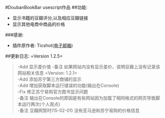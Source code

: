 #DoubanBookBar  usescript作品
##功能:

- 显示书籍的豆瓣评分,以及相应豆瓣链接
- 显示其他电商中商品的价格

###感谢:
- 插件原作者: Ticshot([电子邮箱](mailto:Ticshot@gmail.com))

##更新日志:
=Version 1.2.5=
>-Add 显示差价值
>-备注 如果网站内没有显示差价，说明豆瓣上没有记录该网站相关信息
=Version: 1.2.1=  
>-Add 添加苏宁第三方商铺的显示  
>-Add 增加获取脚本运行错误的功能(输出在Console)  
>-Fix 修正苏宁易购官方图书显示问题  
>-备注 输出在Console的原因是有些网站因为加载了相同格式的网页导致脚本运行两次(个人观点)  
>-备注 豆瓣网暂时(15-02-01) 没有亚马逊和苏宁易购的价格信息  


